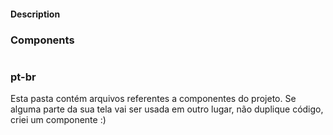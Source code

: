 #### Description
### Components
#
### pt-br
Esta pasta contém arquivos referentes a componentes do projeto.
Se alguma parte da sua tela vai ser usada em outro lugar, não duplique código,
criei um componente :)
#